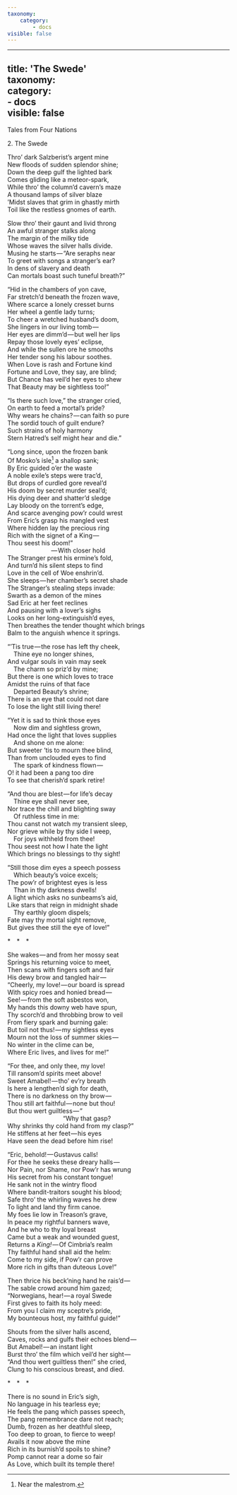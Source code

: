 ```yaml
---
taxonomy:
    category:
        - docs
visible: false
---
```


---  
title: 'The Swede'  
taxonomy:  
    category:  
        - docs  
visible: false  
---  

<span class="title">Tales from Four Nations</span>  

<span class="title">2&#46; The Swede</span>
 
Thro’ dark Salzberist’s argent mine  
New floods of sudden splendor shine;  
Down the deep gulf the lighted bark  
Comes gliding like a meteor-spark,  
While thro’ the column’d cavern’s maze  
A thousand lamps of silver blaze  
’Midst slaves that grim in ghastly mirth  
Toil like the restless gnomes of earth.  
  
Slow thro’ their gaunt and livid throng  
An awful stranger stalks along  
The margin of the milky tide  
Whose waves the silver halls divide.  
Musing he starts — “Are seraphs near  
To greet with songs a stranger’s ear?  
In dens of slavery and death  
Can mortals boast such tuneful breath?”  
  
“Hid in the chambers of yon cave,  
Far stretch’d beneath the frozen wave,  
Where scarce a lonely cresset burns  
Her wheel a gentle lady turns;  
To cheer a wretched husband’s doom,  
She lingers in our living tomb —   
Her eyes are dimm’d — but well her lips  
Repay those lovely eyes’ eclipse,  
And while the sullen ore he smooths  
Her tender song his labour soothes.  
When Love is rash and Fortune kind  
Fortune and Love, they say, are blind;  
But Chance has veil’d her eyes to shew  
That Beauty may be sightless too!”  
  
“Is there such love,” the stranger cried,  
On earth to feed a mortal’s pride?  
Why wears he chains? — can faith so pure  
The sordid touch of guilt endure?  
Such strains of holy harmony  
Stern Hatred’s self might hear and die.”  
  
“Long since, upon the frozen bank  
Of Mosko’s isle[^1] a shallop sank;  
By Eric guided o’er the waste  
A noble exile’s steps were trac’d,  
But drops of curdled gore reveal’d  
His doom by secret murder seal’d;  
His dying deer and shatter’d sledge  
Lay bloody on the torrent’s edge,  
And scarce avenging pow’r could wrest  
From Eric’s grasp his mangled vest  
Where hidden lay the precious ring  
Rich with the signet of a King —   
Thou seest his doom!”   
&emsp;&emsp;&emsp;&emsp;&emsp;&emsp;&emsp; — With closer hold  
The Stranger prest his ermine’s fold,  
And turn’d his silent steps to find  
Love in the cell of Woe enshrin’d.  
She sleeps — her chamber’s secret shade  
The Stranger’s stealing steps invade:  
Swarth as a demon of the mines  
Sad Eric at her feet reclines  
And pausing with a lover’s sighs  
Looks on her long-extinguish’d eyes,  
Then breathes the tender thought which brings  
Balm to the anguish whence it springs.   
  
“’Tis true — the rose has left thy cheek,  
 Thine eye no longer shines,  
And vulgar souls in vain may seek  
 The charm so priz’d by mine;  
But there is one which loves to trace  
Amidst the ruins of that face  
 Departed Beauty’s shrine;  
There is an eye that could not dare  
To lose the light still living there!   
	  
“Yet it is sad to think those eyes  
 Now dim and sightless grown,  
Had once the light that loves supplies  
 And shone on me alone:  
But sweeter ’tis to mourn thee blind,  
Than from unclouded eyes to find  
 The spark of kindness flown —   
O! it had been a pang too dire  
To see that cherish’d spark retire!   
  
“And thou are blest — for life’s decay  
 Thine eye shall never see,  
Nor trace the chill and blighting sway  
 Of ruthless time in me:  
Thou canst not watch my transient sleep,  
Nor grieve while by thy side I weep,  
 For joys withheld from thee!  
Thou seest not how I hate the light  
Which brings no blessings to thy sight!   
		  
“Still those dim eyes a speech possess  
 Which beauty’s voice excels;  
The pow’r of brightest eyes is less  
 Than in thy darkness dwells!  
A light which asks no sunbeams’s aid,  
Like stars that reign in midnight shade  
 Thy earthly gloom dispels;  
Fate may thy mortal sight remove,  
But gives thee still the eye of love!”   
		  
&#42;&emsp;&#42;&emsp;&#42;&emsp;  
		  
She wakes — and from her mossy seat  
Springs his returning voice to meet,  
Then scans with fingers soft and fair  
His dewy brow and tangled hair —   
“Cheerly, my love! — our board is spread  
With spicy roes and honied bread —   
See! — from the soft asbestos won,  
My hands this downy web have spun,  
Thy scorch’d and throbbing brow to veil  
From fiery spark and burning gale:  
But toil not thus! — my sightless eyes  
Mourn not the loss of summer skies —   
No winter in the clime can be,  
Where Eric lives, and lives for me!”  
  
“For thee, and only thee, my love!  
Till ransom’d spirits meet above!  
Sweet Amabel! — tho’ ev’ry breath  
Is here a lengthen’d sigh for death,  
There is no darkness on thy brow —   
Thou still art faithful — none but thou!  
But thou wert guiltless — ”  
&emsp;&emsp;&emsp;&emsp;&emsp;&emsp;&emsp;&emsp;&emsp;“Why that gasp?  
Why shrinks thy cold hand from my clasp?”  
He stiffens at her feet — his eyes  
Have seen the dead before him rise!  
  
“Eric, behold! — Gustavus calls!  
For thee he seeks these dreary halls —   
Nor Pain, nor Shame, nor Pow’r has wrung  
His secret from his constant tongue!  
He sank not in the wintry flood  
Where bandit-traitors sought his blood;  
Safe thro’ the whirling waves he drew  
To light and land thy firm canoe.  
My foes lie low in Treason’s grave,  
In peace my rightful banners wave,  
And he who to thy loyal breast  
Came but a weak and wounded guest,  
Returns a *King!* — Of Cimbria’s realm  
Thy faithful hand shall aid the helm:  
Come to my side, if Pow’r can prove  
More rich in gifts than duteous Love!”  
  
Then thrice his beck’ning hand he rais’d —   
The sable crowd around him gazed;  
“Norwegians, hear! — a royal Swede  
First gives to faith its holy meed:  
From you I claim my sceptre’s pride,  
My bounteous host, my faithful guide!”   
		  
Shouts from the silver halls ascend,  
Caves, rocks and gulfs their echoes blend —   
But Amabel! — an instant light  
Burst thro’ the film which veil’d her sight —   
“And thou wert guiltless then!” she cried,  
Clung to his conscious breast, and died.   
		  
&#42;&emsp;&#42;&emsp;&#42;&emsp;
		  
There is no sound in Eric’s sigh,  
No language in his tearless eye;  
He feels the pang which passes speech,  
The pang remembrance dare not reach;  
Dumb, frozen as her deathful sleep,    
Too deep to groan, to fierce to weep!  
Avails it now above the mine  
Rich in its burnish’d spoils to shine?  
Pomp cannot rear a dome so fair  
As Love, which built its temple there!   
  
[^1]: Near the malestrom.